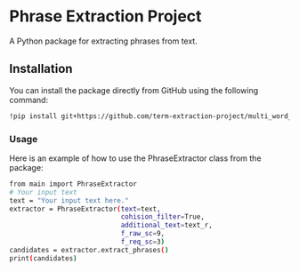# Phrase Extraction Project

A Python package for extracting phrases from text.

## Installation

You can install the package directly from GitHub using the following command:

```bash
!pip install git+https://github.com/term-extraction-project/multi_word_expressions.git
```

### Usage

Here is an example of how to use the PhraseExtractor class from the package:

```bash
from main import PhraseExtractor
# Your input text
text = "Your input text here."
extractor = PhraseExtractor(text=text,
                            cohision_filter=True, 
                            additional_text=text_r, 
                            f_raw_sc=9, 
                            f_req_sc=3) 
candidates = extractor.extract_phrases()
print(candidates)
```
